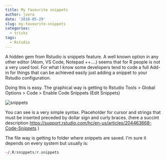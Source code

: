 ```yaml
---
title: My favourite snippets
author: jvera
date: '2018-05-29'
slug: my-favourite-snippets
categories:
  - tricks
tags:
  - Rstudio
---
```


A hidden gem from Rstudio is snippets feature. A well known option in any other editor (Atom, VS Code, Notepad ++....) seems that for R people is not a very used tool. For what I know some developers tend to code a full Add-in for things that can be achieved easily just adding a snippet to your Rstudio configuration.

Doing this is easy. The graphical way is getting to Rstudio Tools > Global Options > Code > Enable Code Snippets (Edit Snippets)

![snippets](/images/snippets.png)

You can see is a very simple syntax. Placeholder for cursor and strings that must be inserted preceded by dollar sign and curly braces. (here a succint description https://support.rstudio.com/hc/en-us/articles/204463668-Code-Snippets )

The file way is getting to folder where snippets are saved. I'm sure it depends on every system but usually is:

```r
~/.R/snippets/r.snippets
```
